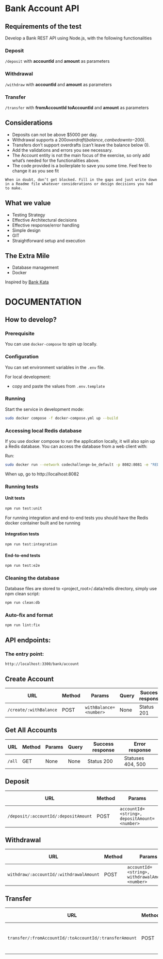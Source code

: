 # Bank Account API

## Requirements of the test

Develop a Bank REST API using Node.js, with the following functionalities

### Deposit

`/deposit` with **accountId** and **amount** as parameters 

### Withdrawal

`/withdraw` with **accountId** and **amount** as parameters

### Transfer

`/transfer` with **fromAccountId** **toAccountId** and **amount** as parameters

## Considerations 
* Deposits can not be above $5000 per day.
* Withdrawal supports a $200 overdraft (balance, can be down to -$200).
* Transfers don’t support overdrafts (can’t leave the balance below 0).
* Add the validations and errors you see necessary.
* The Account entity is not the main focus of the exercise, so only add what’s needed for the functionalities above.
* The code provided is a boilerplate to save you some time. Feel free to change it as you see fit

`When in doubt, don’t get blocked. Fill in the gaps and just write down in a Readme file whatever considerations or design decisions you had to make.`

## What we value
* Testing Strategy
* Effective Architectural decisions
* Effective response/error handling
* Simple design
* GIT
* Straightforward setup and execution
## The Extra Mile
* Database management
* Docker

Inspired by [Bank Kata](https://github.com/sandromancuso/Bank-kata)

# DOCUMENTATION

## How to develop?

### Prerequisite

You can use `docker-compose` to spin up locally.

### Configuration

You can set environment variables in the `.env` file.

For local development:

-   copy and paste the values from `.env.template`

### Running

Start the service in development mode:

```bash
sudo docker compose -f docker-compose.yml up --build
```
### Accessing local Redis database

If you use docker compose to run the application locally, it will also spin up a Redis database. You can access the database from a web client with:

Run:

```bash
sudo docker run --network codechallenge-be_default -p 8082:8081 -e "REDIS_HOST=redis-bank-account" ghcr.io/joeferner/redis-commander
```

When up, go to http://localhost:8082

### Running tests

#### Unit tests

```bash
npm run test:unit
```
For running integration and end-to-end tests you should have the Redis docker container built and be running

#### Integration tests

```bash
npm run test:integration
```

#### End-to-end tests

```bash
npm run test:e2e
```

### Cleaning the database

Database files are stored to <project_root>/.data/redis directory, simply use npm clean script:

```bash
npm run clean:db
```

### Auto-fix and format

```
npm run lint:fix
```


## API endpoints:

### The entry point:

`http://localhost:3300/bank/account`

## **Create Account**

| URL          | Method | Params | Query                                      | Success response | Error response |
| ------------ | ------ | ------ | ------------------------------------------ | ---------------- | -------------- |
| `/create/:withBalance` | POST    | `withBalance=<number>`   | None | Status 201       | Statuses 400, 500     |

## **Get All Accounts**

| URL             | Method | Params         | Query | Success response | Error response |
| --------------- | ------ | -------------- | ----- | ---------------- | -------------- |
| `/all` | GET    | None | None  | Status 200       | Statuses 404, 500     |

## **Deposit**

| URL       | Method | Params | Query                          | Success response | Error response |
| --------- | ------ | ------ | ------------------------------ | ---------------- | -------------- |
| `/deposit/:accountId/:depositAmount` | POST    | `accountId=<string>, depositAmount=<number>` | None | Status 201       | Statuses 400, 500    |

## **Withdrawal**

| URL       | Method | Params | Query                          | Success response | Error response |
| --------- | ------ | ------ | ------------------------------ | ---------------- | -------------- |
| `withdraw/:accountId/:withdrawalAmount` | POST    | `accountId=<string>, withdrawalAmount=<number>` | None | Status 201       | Statuses 400, 500    |

## **Transfer**

| URL       | Method | Params | Query                          | Success response | Error response |
| --------- | ------ | ------ | ------------------------------ | ---------------- | -------------- |
| `transfer/:fromAccountId/:toAccountId/:transferAmount` | POST    | `fromAccountId=<string>, toAccountId=<string>, transferAmount=<number>` | None | Status 201       | Statuses 400, 500    |
